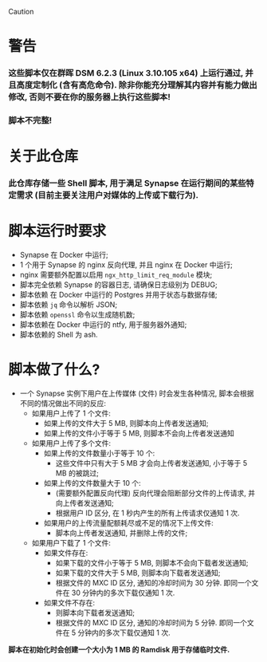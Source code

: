 > [!CAUTION]
> # 警告
> ### 这些脚本仅在群晖 DSM 6.2.3 (Linux 3.10.105 x64) 上运行通过, 并且高度定制化 (含有高危命令). 除非你能充分理解其内容并有能力做出修改, 否则不要在你的服务器上执行这些脚本!
> ### 脚本不完整!

# 关于此仓库
### 此仓库存储一些 Shell 脚本, 用于满足 Synapse 在运行期间的某些特定需求 (目前主要关注用户对媒体的上传或下载行为).

# 脚本运行时要求
- Synapse 在 Docker 中运行;
- 1 个用于 Synapse 的 nginx 反向代理, 并且 nginx 在 Docker 中运行;
- nginx 需要额外配置以启用 `ngx_http_limit_req_module` 模块;
- 脚本完全依赖 Synapse 的容器日志, 请确保日志级别为 DEBUG;
- 脚本依赖 在 Docker 中运行的 Postgres 并用于状态与数据存储;
- 脚本依赖 `jq` 命令以解析 JSON;
- 脚本依赖 `openssl` 命令以生成随机数;
- 脚本依赖在 Docker 中运行的 ntfy, 用于服务器外通知;
- 脚本依赖的 Shell 为 ash.

# 脚本做了什么?
- 一个 Synapse 实例下用户在上传媒体 (文件) 时会发生各种情况, 脚本会根据不同的情况做出不同的反应:
  - 如果用户上传了 1 个文件:
    - 如果上传的文件大于 5 MB, 则脚本向上传者发送通知;
    - 如果上传的文件小于等于 5 MB, 则脚本不会向上传者发送通知
  - 如果用户上传了多个文件:
    - 如果上传的文件数量小于等于 10 个:
      - 这些文件中只有大于 5 MB 才会向上传者发送通知, 小于等于 5 MB 的被跳过;
    - 如果上传的文件数量大于 10 个:
      - (需要额外配置反向代理) 反向代理会阻断部分文件的上传请求, 并向上传者发送通知;
      - 根据用户 ID 区分, 在 1 秒内产生的所有上传请求仅通知 1 次.
    - 如果用户的上传流量配额耗尽或不足的情况下上传文件:
      - 脚本向上传者发送通知, 并删除上传的文件;
  - 如果用户下载了 1 个文件:
    - 如果文件存在:
      - 如果下载的文件小于等于 5 MB, 则脚本不会向下载者发送通知;
      - 如果下载的文件大于 5 MB, 则脚本向下载者发送通知;
      - 根据文件的 MXC ID 区分, 通知的冷却时间为 30 分钟. 即同一个文件在 30 分钟内的多次下载仅通知 1 次.
    - 如果文件不存在:
      - 则脚本向下载者发送通知;
      - 根据文件的 MXC ID 区分, 通知的冷却时间为 5 分钟. 即同一个文件在 5 分钟内的多次下载仅通知 1 次.

**脚本在初始化时会创建一个大小为 1 MB 的 Ramdisk 用于存储临时文件.**
